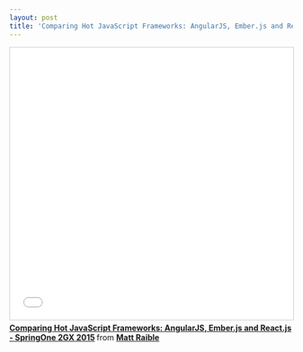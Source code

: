 ```yaml
---
layout: post
title: 'Comparing Hot JavaScript Frameworks: AngularJS, Ember.js and React.js'
---
```


<iframe src="//www.slideshare.net/slideshow/embed_code/key/NGLRPcZiLF0pBo" width="595" height="485" frameborder="0" marginwidth="0" marginheight="0" scrolling="no" style="border:1px solid #CCC; border-width:1px; margin-bottom:5px; max-width: 100%;" allowfullscreen> </iframe> <div style="margin-bottom:5px"> <strong> <a href="//www.slideshare.net/mraible/comparing-hot-javascript-frameworks-angularjs-emberjs-and-reactjs-springone-2gx-2015" title="Comparing Hot JavaScript Frameworks: AngularJS, Ember.js and React.js - SpringOne 2GX 2015" target="_blank">Comparing Hot JavaScript Frameworks: AngularJS, Ember.js and React.js - SpringOne 2GX 2015</a> </strong> from <strong><a target="_blank" href="//www.slideshare.net/mraible">Matt Raible</a></strong> </div>
